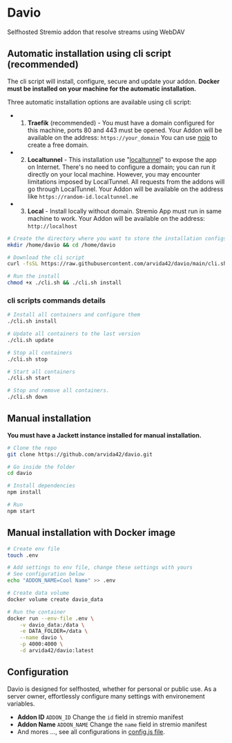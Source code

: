 # Davio

Selfhosted Stremio addon that resolve streams using WebDAV

## Automatic installation using cli script (recommended)

The cli script will install, configure, secure and update your addon. **Docker must be installed on your machine for the automatic installation.**

Three automatic installation options are available using cli script:

- 1) **Traefik** (recommended) - 
 You must have a domain configured for this machine, ports 80 and 443 must be opened.
 Your Addon will be available on the address: `https://your_domain`
 You can use [noip](https://www.noip.com) to create a free domain.

- 2) **Localtunnel** - 
 This installation use "[localtunnel](https://localtunnel.me/)" to expose the app on Internet.
 There's no need to configure a domain; you can run it directly on your local machine.
 However, you may encounter limitations imposed by LocalTunnel.
 All requests from the addons will go through LocalTunnel.
 Your Addon will be available on the address like `https://random-id.localtunnel.me`

- 3) **Local** - 
 Install locally without domain. Stremio App must run in same machine to work.
 Your Addon will be available on the address: `http://localhost`


```sh
# Create the directory where you want to store the installation configs
mkdir /home/davio && cd /home/davio

# Download the cli script
curl -fsSL https://raw.githubusercontent.com/arvida42/davio/main/cli.sh -o cli.sh

# Run the install
chmod +x ./cli.sh && ./cli.sh install
```


### cli scripts commands details
```sh
# Install all containers and configure them
./cli.sh install

# Update all containers to the last version
./cli.sh update

# Stop all containers
./cli.sh stop

# Start all containers
./cli.sh start

# Stop and remove all containers.
./cli.sh down
```

## Manual installation

**You must have a Jackett instance installed for manual installation.**

```sh
# Clone the repo
git clone https://github.com/arvida42/davio.git

# Go inside the folder
cd davio

# Install dependencies
npm install

# Run
npm start
```

## Manual installation with Docker image

```sh
# Create env file
touch .env

# Add settings to env file, change these settings with yours
# See configuration below
echo "ADDON_NAME=Cool Name" >> .env

# Create data volume
docker volume create davio_data

# Run the container
docker run --env-file .env \
    -v davio_data:/data \
    -e DATA_FOLDER=/data \
    --name davio \
    -p 4000:4000 \
    -d arvida42/davio:latest
```

## Configuration

Davio is designed for selfhosted, whether for personal or public use. As a server owner, effortlessly configure many settings with environement variables.

- **Addon ID** `ADDON_ID` Change the `id` field in stremio manifest
- **Addon Name** `ADDON_NAME` Change the `name` field in stremio manifest
- And mores ..., see all configurations in [config.js file](https://github.com/arvida42/jackettio/blob/main/src/lib/config.js).